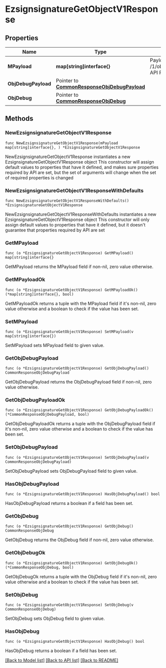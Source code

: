 # EzsignsignatureGetObjectV1Response

## Properties

Name | Type | Description | Notes
------------ | ------------- | ------------- | -------------
**MPayload** | **map[string]interface{}** | Payload for the /1/object/ezsignsignature/getObject API Request | 
**ObjDebugPayload** | Pointer to [**CommonResponseObjDebugPayload**](CommonResponseObjDebugPayload.md) |  | [optional] 
**ObjDebug** | Pointer to [**CommonResponseObjDebug**](CommonResponseObjDebug.md) |  | [optional] 

## Methods

### NewEzsignsignatureGetObjectV1Response

`func NewEzsignsignatureGetObjectV1Response(mPayload map[string]interface{}, ) *EzsignsignatureGetObjectV1Response`

NewEzsignsignatureGetObjectV1Response instantiates a new EzsignsignatureGetObjectV1Response object
This constructor will assign default values to properties that have it defined,
and makes sure properties required by API are set, but the set of arguments
will change when the set of required properties is changed

### NewEzsignsignatureGetObjectV1ResponseWithDefaults

`func NewEzsignsignatureGetObjectV1ResponseWithDefaults() *EzsignsignatureGetObjectV1Response`

NewEzsignsignatureGetObjectV1ResponseWithDefaults instantiates a new EzsignsignatureGetObjectV1Response object
This constructor will only assign default values to properties that have it defined,
but it doesn't guarantee that properties required by API are set

### GetMPayload

`func (o *EzsignsignatureGetObjectV1Response) GetMPayload() map[string]interface{}`

GetMPayload returns the MPayload field if non-nil, zero value otherwise.

### GetMPayloadOk

`func (o *EzsignsignatureGetObjectV1Response) GetMPayloadOk() (*map[string]interface{}, bool)`

GetMPayloadOk returns a tuple with the MPayload field if it's non-nil, zero value otherwise
and a boolean to check if the value has been set.

### SetMPayload

`func (o *EzsignsignatureGetObjectV1Response) SetMPayload(v map[string]interface{})`

SetMPayload sets MPayload field to given value.


### GetObjDebugPayload

`func (o *EzsignsignatureGetObjectV1Response) GetObjDebugPayload() CommonResponseObjDebugPayload`

GetObjDebugPayload returns the ObjDebugPayload field if non-nil, zero value otherwise.

### GetObjDebugPayloadOk

`func (o *EzsignsignatureGetObjectV1Response) GetObjDebugPayloadOk() (*CommonResponseObjDebugPayload, bool)`

GetObjDebugPayloadOk returns a tuple with the ObjDebugPayload field if it's non-nil, zero value otherwise
and a boolean to check if the value has been set.

### SetObjDebugPayload

`func (o *EzsignsignatureGetObjectV1Response) SetObjDebugPayload(v CommonResponseObjDebugPayload)`

SetObjDebugPayload sets ObjDebugPayload field to given value.

### HasObjDebugPayload

`func (o *EzsignsignatureGetObjectV1Response) HasObjDebugPayload() bool`

HasObjDebugPayload returns a boolean if a field has been set.

### GetObjDebug

`func (o *EzsignsignatureGetObjectV1Response) GetObjDebug() CommonResponseObjDebug`

GetObjDebug returns the ObjDebug field if non-nil, zero value otherwise.

### GetObjDebugOk

`func (o *EzsignsignatureGetObjectV1Response) GetObjDebugOk() (*CommonResponseObjDebug, bool)`

GetObjDebugOk returns a tuple with the ObjDebug field if it's non-nil, zero value otherwise
and a boolean to check if the value has been set.

### SetObjDebug

`func (o *EzsignsignatureGetObjectV1Response) SetObjDebug(v CommonResponseObjDebug)`

SetObjDebug sets ObjDebug field to given value.

### HasObjDebug

`func (o *EzsignsignatureGetObjectV1Response) HasObjDebug() bool`

HasObjDebug returns a boolean if a field has been set.


[[Back to Model list]](../README.md#documentation-for-models) [[Back to API list]](../README.md#documentation-for-api-endpoints) [[Back to README]](../README.md)


